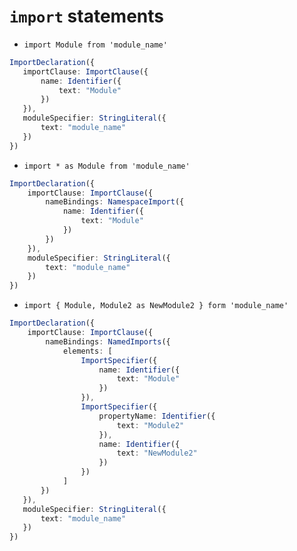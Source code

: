 # `import` statements

* `import Module from 'module_name'`

```typescript
ImportDeclaration({
   importClause: ImportClause({
       name: Identifier({
           text: "Module"
       })
   }),
   moduleSpecifier: StringLiteral({
       text: "module_name"
   })
})
```

* `import * as Module from 'module_name'`

```typescript
ImportDeclaration({
    importClause: ImportClause({
        nameBindings: NamespaceImport({
            name: Identifier({
                text: "Module"
            })
        })
    }),
    moduleSpecifier: StringLiteral({
        text: "module_name"
    })
})
```

* `import { Module, Module2 as NewModule2 } form 'module_name'`

```typescript
ImportDeclaration({
    importClause: ImportClause({
        nameBindings: NamedImports({
            elements: [
                ImportSpecifier({
                    name: Identifier({
                        text: "Module"
                    })
                }),
                ImportSpecifier({
                    propertyName: Identifier({
                        text: "Module2"
                    }),
                    name: Identifier({
                        text: "NewModule2"
                    })
                })
            ]
       })
   }),
   moduleSpecifier: StringLiteral({
       text: "module_name"
   })
})
```

